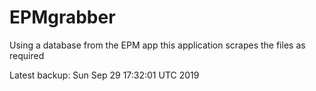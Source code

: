 # EPMgrabber
Using a database from the EPM app this application scrapes the files as required


Latest backup: Sun Sep 29 17:32:01 UTC 2019
